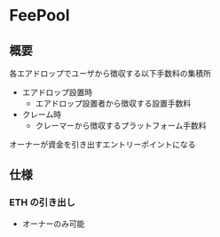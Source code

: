 # FeePool

## 概要

各エアドロップでユーザから徴収する以下手数料の集積所

- エアドロップ設置時
  - エアドロップ設置者から徴収する設置手数料
- クレーム時
  - クレーマーから徴収するプラットフォーム手数料

オーナーが資金を引き出すエントリーポイントになる

## 仕様

### ETH の引き出し

- オーナーのみ可能
